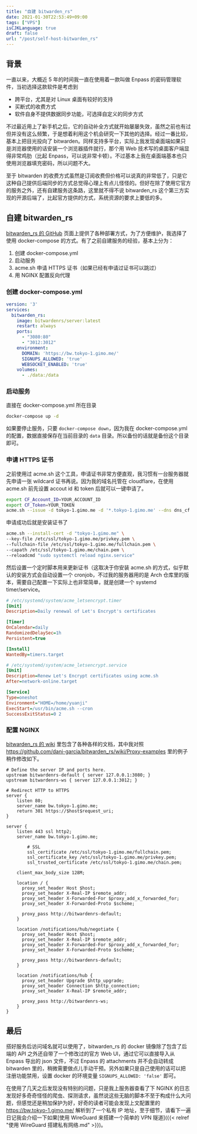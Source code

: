 ```yaml
---
title: "自建 bitwarden_rs"
date: 2021-01-30T22:53:49+09:00
tags: ["VPS"]
isCJKLanguage: true
draft: false
url: "/post/self-host-bitwarden_rs"
---
```


## 背景

一直以来，大概近 5 年的时间我一直在使用着一款叫做 Enpass 的密码管理软件，当初选择这款软件是考虑到

- 跨平台，尤其是对 Linux 桌面有较好的支持
- 买断式的收费方式
- 软件自身不提供数据同步功能，可选择自定义的同步方式

不过最近用上了新手机之后，它的自动补全方式就开始屡屡失效，虽然之前也有过但并没有这么频繁，于是想着利用这个机会研究一下其他的选择。经过一番比较，基本上把目光投向了 bitwarden。同样支持多平台，实际上我发现桌面端如果只是浏览器使用的话安装一个浏览器插件就行，那个用 Web 技术写的桌面客户端显得非常鸡肋（比起 Enpass，可以说非常卡顿）。不过基本上我在桌面端基本也只使用浏览器填充密码，所以问题不大。

至于 bitwarden 的收费方式虽然是订阅收费但价格可以说真的非常低了，只是它这种自己提供后端同步的方式总觉得心理上有点儿怪怪的。但好在除了使用它官方的服务之外，还有自建服务这条路，这里就不得不说 bitwarden_rs 这个第三方实现的开源后端了，比起官方提供的方式，系统资源的要求上要低的多。

<!--more-->

## 自建 bitwarden_rs

[bitwarden_rs 的 GitHub](https://github.com/dani-garcia/bitwarden_rs) 页面上提供了各种部署方式，为了方便维护，我选择了使用 docker-compose 的方式。有了之前自建服务的经验，基本上分为：

1. 创建 docker-compose.yml
2. 启动服务
3. acme.sh 申请 HTTPS 证书（如果已经有申请过证书可以跳过）
4. 用 NGINX 配置反向代理

### 创建 docker-compose.yml

```yaml
version: '3'
services:
  bitwarden_rs:
    image: bitwardenrs/server:latest
    restart: always
    ports:
      - "3080:80"
      - "3012:3012"
    environment:
      DOMAIN: 'https://bw.tokyo-1.gimo.me/'
      SIGNUPS_ALLOWED: 'true'
      WEBSOCKET_ENABLED: 'true'
    volumes:
      - ./data:/data
```

### 启动服务

直接在 docker-compose.yml 所在目录

```bash
docker-compose up -d
```

如果要停止服务，只要 `docker-compose down`，因为我在 docker-compose.yml 的配置，数据直接保存在当前目录的 `data` 目录。所以备份的话就是备份这个目录即可。

### 申请 HTTPS 证书

之前使用过 acme.sh 这个工具，申请证书非常方便直观，我习惯有一台服务器就先申请一张 wildcard 证书再说。因为我的域名托管在 cloudflare，在使用 acme.sh 前先设置 accout id 和 token 后就可以一键申请了。

```bash
export CF_Account_ID=YOUR_ACCOUNT_ID
export CF_Token=YOUR_TOKEN
acme.sh --issue -d tokyo-1.gimo.me -d '*.tokyo-1.gimo.me' --dns dns_cf
```

申请成功后就是安装证书了

```bash
acme.sh --install-cert -d "tokyo-1.gimo.me" \
--key-file /etc/ssl/tokyo-1.gimo.me/privkey.pem \
--fullchain-file /etc/ssl/tokyo-1.gimo.me/fullchain.pem \
--capath /etc/ssl/tokyo-1.gimo.me/chain.pem \
--reloadcmd "sudo systemctl reload nginx.service"
```

然后设置一个定时脚本用来更新证书（这取决于你安装 acme.sh 的方式，似乎默认的安装方式会自动设置一个 cronjob，不过我的服务器用的是 Arch 仓库里的版本，需要自己配置一下实际上也非常简单，就是创建一个 systemd timer/service。

```ini
# /etc/systemd/system/acme_letsencrypt.timer
[Unit]
Description=Daily renewal of Let's Encrypt's certificates

[Timer]
OnCalendar=daily
RandomizedDelaySec=1h
Persistent=true

[Install]
WantedBy=timers.target
```

```ini
# /etc/systemd/system/acme_letsencrypt.service
[Unit]
Description=Renew Let's Encrypt certificates using acme.sh
After=network-online.target

[Service]
Type=oneshot
Environment="HOME=/home/yuanji"
ExecStart=/usr/bin/acme.sh --cron
SuccessExitStatus=0 2
```

### 配置 NGINX

[bitwarden_rs 的 wiki](https://github.com/dani-garcia/bitwarden_rs/wiki) 里包含了各种各样的文档，其中我对照 https://github.com/dani-garcia/bitwarden_rs/wiki/Proxy-examples 里的例子稍作修改如下。

```nginx
# Define the server IP and ports here.
upstream bitwardenrs-default { server 127.0.0.1:3080; }
upstream bitwardenrs-ws { server 127.0.0.1:3012; } 
                                                                                       
# Redirect HTTP to HTTPS
server {                               
    listen 80;
    server_name bw.tokyo-1.gimo.me;
    return 301 https://$host$request_uri;
} 

server {
    listen 443 ssl http2;
    server_name bw.tokyo-1.gimo.me;

        # SSL
        ssl_certificate /etc/ssl/tokyo-1.gimo.me/fullchain.pem;
        ssl_certificate_key /etc/ssl/tokyo-1.gimo.me/privkey.pem;
        ssl_trusted_certificate /etc/ssl/tokyo-1.gimo.me/chain.pem;

    client_max_body_size 128M;

    location / {
      proxy_set_header Host $host;
      proxy_set_header X-Real-IP $remote_addr;
      proxy_set_header X-Forwarded-For $proxy_add_x_forwarded_for;
      proxy_set_header X-Forwarded-Proto $scheme;

      proxy_pass http://bitwardenrs-default;
    }

    location /notifications/hub/negotiate {
      proxy_set_header Host $host;
      proxy_set_header X-Real-IP $remote_addr;
      proxy_set_header X-Forwarded-For $proxy_add_x_forwarded_for;
      proxy_set_header X-Forwarded-Proto $scheme;

      proxy_pass http://bitwardenrs-default;
    }

    location /notifications/hub {
      proxy_set_header Upgrade $http_upgrade;
      proxy_set_header Connection $http_connection;
      proxy_set_header X-Real-IP $remote_addr;

      proxy_pass http://bitwardenrs-ws;
    }
}
```

## 最后

搭好服务后访问域名就可以使用了，bitwarden_rs 的 docker 镜像除了包含了后端的 API 之外还自带了一个修改过的官方 Web UI，通过它可以直接导入从 Enpass 导出的 json 文件，不过 Enpass 的 attachments 并不会自动转成 bitwarden 里的，稍微需要做点儿手动干预。另外如果只是自己使用的话可以把注册功能禁用，设置 docker 的环境变量 `SIGNUPS_ALLOWED: 'false'` 即可。

在使用了几天之后发现没有特别的问题，只是我上服务器查看了下 NGINX 的日志发现好多奇奇怪怪的爬虫、探测请求，虽然说这些无脑的脚本不至于构成什么大问题，但感觉还是稍加保护为好，好奇的读者可能会发现上文配置里的 https://bw.tokyo-1.gimo.me/ 解析到了一个私有 IP 地址，至于细节，请看下一遍日记我会介绍一下如果[使用 WireGuard 来搭建一个简单的 VPN 隧道]({{< relref "使用 WireGuard 搭建私有网络.md" >}})。
